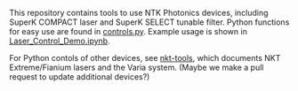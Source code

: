 This repository contains tools to use NTK Photonics devices, including SuperK COMPACT laser and SuperK SELECT tunable filter. Python functions for easy use are found in [controls.py](controls.py). Example usage is shown in [Laser_Control_Demo.ipynb](Laser_Control_Demo.ipynb). 

For Python contols of other devices, see [nkt-tools](https://pypi.org/project/nkt-tools/), which documents NKT Extreme/Fianium lasers and the Varia system. (Maybe we make a pull request to update additional devices?)
